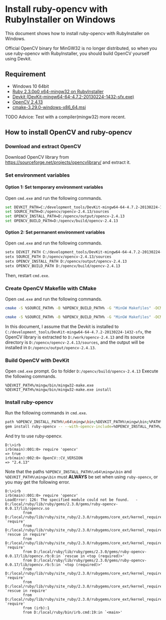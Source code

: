 # Install ruby-opencv with RubyInstaller on Windows

This document shows how to install ruby-opencv with RubyInstaller on Windows.

Official OpenCV binary for MinGW32 is no longer distributed, so when you use ruby-opencv with RubyInstaller, you should build OpenCV yourself using Devkit.

## Requirement

- Windows 10 64bit
- [Ruby 2.3.0p0 x64-mingw32 on RubyInstaller](http://rubyinstaller.org/)
- [Devkit (DevKit-mingw64-64-4.7.2-20130224-1432-sfx.exe)](https://rubyinstaller.org/downloads/archives/)
- [OpenCV 2.4.13](https://sourceforge.net/projects/opencvlibrary/files/opencv-win/2.4.13/opencv-2.4.13.exe/download)
- [cmake-3.29.0-windows-x86_64.msi](https://cmake.org/)

TODO Advice: Test with a compiler(mingw32) more recent.

## How to install OpenCV and ruby-opencv

### Download and extract OpenCV

Download OpenCV library from https://sourceforge.net/projects/opencvlibrary/ and extract it.

### Set environment variables

#### Option 1: Set temporary environment variables

Open ```cmd.exe``` and run the following commands.

```bash
set DEVKIT_PATH=C:/development_tools/DevKit-mingw64-64-4.7.2-20130224-1432-sfx
set SOURCE_PATH=D:/opencv/opencv-2.4.13/sources
set OPENCV_INSTALL_PATH=D:/opencv/output/opencv-2.4.13
set OPENCV_BUILD_PATH=D:/opencv/build/opencv-2.4.13
```

#### Option 2: Set permanent environment variables

Open ```cmd.exe``` and run the following commands.

```bash
setx DEVKIT_PATH C:/development_tools/DevKit-mingw64-64-4.7.2-20130224-1432-sfx
setx SOURCE_PATH D:/opencv/opencv-2.4.13/sources
setx OPENCV_INSTALL_PATH D:/opencv/output/opencv-2.4.13
setx OPENCV_BUILD_PATH D:/opencv/build/opencv-2.4.13
```

Then, restart ```cmd.exe```.

### Create OpenCV Makefile with CMake

Open ```cmd.exe``` and run the following commands.

```bash
cmake -S %SOURCE_PATH% -B %OPENCV_BUILD_PATH% -G "MinGW Makefiles" -DCMAKE_INSTALL_PREFIX=%OPENCV_INSTALL_PATH% -DCMAKE_MAKE_PROGRAM=%DEVKIT_PATH%/mingw/bin/mingw32-make.exe -DCMAKE_C_COMPILER=%DEVKIT_PATH%/mingw/bin/gcc.exe -DCMAKE_CXX_COMPILER=%DEVKIT_PATH%/mingw/bin/g++.exe -DBUILD_PERF_TESTS=OFF

cmake -S %SOURCE_PATH% -B %OPENCV_BUILD_PATH% -G "MinGW Makefiles" -DCMAKE_INSTALL_PREFIX=%OPENCV_INSTALL_PATH% -DCMAKE_MAKE_PROGRAM=%DEVKIT_PATH%/mingw/bin/mingw32-make.exe -DCMAKE_C_COMPILER=%DEVKIT_PATH%/mingw/bin/gcc.exe -DCMAKE_CXX_COMPILER=%DEVKIT_PATH%/mingw/bin/g++.exe -DBUILD_PERF_TESTS=OFF -DBUILD_opencv_java=OFF
```

In this document, I assume that the Devkit is installed to ```C:/development_tools/DevKit-mingw64-64-4.7.2-20130224-1432-sfx```, the OpenCV library is extracted to ```D:/work/opencv-2.4.13``` and its source directory is ```D:/opencv/opencv-2.4.13/sources```, and the output will be installed in ```D:/opencv/output/opencv-2.4.13```.


### Build OpenCV with DevKit

Open ```cmd.exe``` prompt.
Go to folder ```D:/opencv/build/opencv-2.4.13```
Execute the following commands.

```
%DEVKIT_PATH%/mingw/bin/mingw32-make.exe
%DEVKIT_PATH%/mingw/bin/mingw32-make.exe install
```


### Install ruby-opencv

Run the following commands in ```cmd.exe```.

```bash
path %OPENCV_INSTALL_PATH%\x64\mingw\bin;%DEVKIT_PATH%\mingw\bin;%PATH%
gem install ruby-opencv -- --with-opencv-include=%OPENCV_INSTALL_PATH%/include --with-opencv-lib=%OPENCV_INSTALL_PATH%/x64/mingw/lib
```

And try to use ruby-opencv.

```
D:\>irb
irb(main):001:0> require 'opencv'
=> true
irb(main):002:0> OpenCV::CV_VERSION
=> "2.4.13"
```

Note that the paths ```%OPENCV_INSTALL_PATH%\x64\mingw\bin``` and ```%DEVKIT_PATH%\mingw\bin``` must **ALWAYS** be set when using ```ruby-opencv```, or you may get the following error.

```
D:\>irb
irb(main):001:0> require 'opencv'
LoadError: 126: The specified module could not be found.   - D:/local/ruby/lib/ruby/gems/2.3.0/gems/ruby-opencv-0.0.17/lib/opencv.so
        from D:/local/ruby/lib/ruby/site_ruby/2.3.0/rubygems/core_ext/kernel_require.rb:133:in `require'
        from D:/local/ruby/lib/ruby/site_ruby/2.3.0/rubygems/core_ext/kernel_require.rb:133:in `rescue in require'
        from D:/local/ruby/lib/ruby/site_ruby/2.3.0/rubygems/core_ext/kernel_require.rb:40:in `require'
        from D:/local/ruby/lib/ruby/gems/2.3.0/gems/ruby-opencv-0.0.17/lib/opencv.rb:8:in `rescue in <top (required)>'
        from D:/local/ruby/lib/ruby/gems/2.3.0/gems/ruby-opencv-0.0.17/lib/opencv.rb:5:in `<top (required)>'
        from D:/local/ruby/lib/ruby/site_ruby/2.3.0/rubygems/core_ext/kernel_require.rb:133:in `require'
        from D:/local/ruby/lib/ruby/site_ruby/2.3.0/rubygems/core_ext/kernel_require.rb:133:in `rescue in require'
        from D:/local/ruby/lib/ruby/site_ruby/2.3.0/rubygems/core_ext/kernel_require.rb:40:in `require'
        from (irb):1
        from D:/local/ruby/bin/irb.cmd:19:in `<main>'
```
